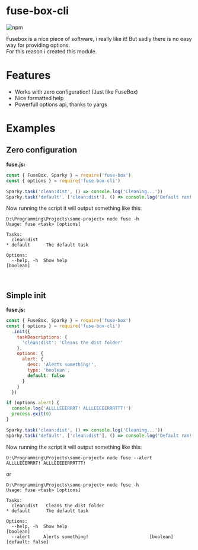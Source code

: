 # fuse-box-cli
![npm](https://nodei.co/npm/fuse-box-cli.png?downloads=true&stars=true)  

Fusebox is a nice piece of software, i really like it! But sadly there is no easy way for providing options.  
For this reason i created this module.
  
# Features
- Works with zero configuration! (Just like FuseBox)
- Nice formatted help
- Powerfull options api, thanks to yargs

# Examples
## Zero configuration
**fuse.js:**
```javascript
const { FuseBox, Sparky } = require('fuse-box')
const { options } = require('fuse-box-cli')

Sparky.task('clean:dist', () => console.log('Cleaning...'))
Sparky.task('default', ['clean:dist'], () => console.log('Default ran!'))
```
Now running the script it will output something like this:  

```
D:\Programming\Projects\some-project> node fuse -h
Usage: fuse <task> [options]

Tasks:
  clean:dist
* default      The default task

Options:
  --help, -h  Show help                                                [boolean]
```
<br>

## Simple init
**fuse.js:**
```javascript
const { FuseBox, Sparky } = require('fuse-box')
const { options } = require('fuse-box-cli')
  .init({
    taskDescriptions: {
      'clean:dist': 'Cleans the dist folder'
    },
    options: {
      alert: {
        desc: 'Alerts something!',
        type: 'boolean',
        default: false
      }
    }
  })

if (options.alert) {
  console.log('ALLLLEEERRRT! ALLLEEEEERRRTTT!')
  process.exit(0)
}

Sparky.task('clean:dist', () => console.log('Cleaning...'))
Sparky.task('default', ['clean:dist'], () => console.log('Default ran!'))
```
Now running the script it will output something like this:  

```
D:\Programming\Projects\some-project> node fuse --alert
ALLLLEEERRRT! ALLLEEEEERRRTTT!
```
or
```
D:\Programming\Projects\some-project> node fuse -h
Usage: fuse <task> [options]

Tasks:
  clean:dist   Cleans the dist folder
* default      The default task

Options:
  --help, -h  Show help                                                [boolean]
  --alert     Alerts something!                       [boolean] [default: false]
```
